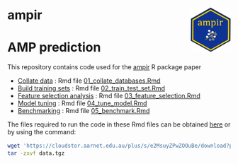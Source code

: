 
# ampir <a href='https://github.com/Legana/ampir'><img src="figures/ampir_hex.png" width="90" align="right" height="100" /></a>

# AMP prediction

This repository contains code used for the
[ampir](https://github.com/Legana/ampir) R package paper

  - [Collate data](01_collate_databases.md) : Rmd file
    [01\_collate\_databases.Rmd](01_collate_databases.Rmd)
  - [Build training sets](02_build_training_data.md) : Rmd file
    [02\_train\_test\_set.Rmd](02_train_test_set.Rmd)
  - [Feature selection analysis](03_feature_selection.md) : Rmd file
    [03\_feature\_selection.Rmd](03_feature_selection.Rmd)
  - [Model tuning](04_tune_model.md) : Rmd file
    [04\_tune\_model.Rmd](04_tune_model.Rmd)
  - [Benchmarking](05_benchmark.md) : Rmd file
    [05\_benchmark.Rmd](05_benchmark.Rmd)

The files required to run the code in these Rmd files can be obtained
[here](https://cloudstor.aarnet.edu.au/plus/s/e2MsuyZPwZOOuBe/download?path=%2F&files=data.tgz)
or by using the
command:

``` bash
wget 'https://cloudstor.aarnet.edu.au/plus/s/e2MsuyZPwZOOuBe/download?path=%2F&files=data.tgz' -O data.tgz
tar -zxvf data.tgz 
```
